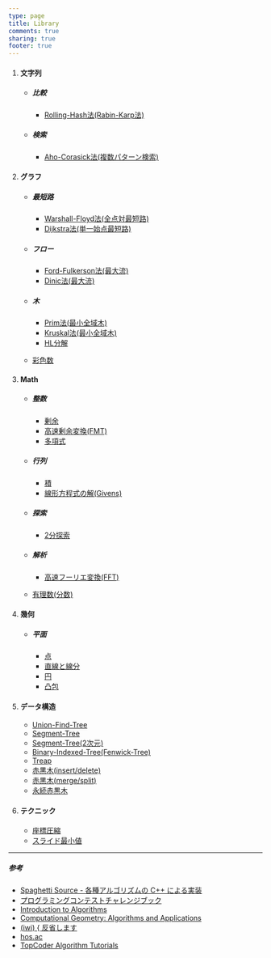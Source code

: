 ```yaml
---
type: page
title: Library
comments: true
sharing: true
footer: true
---
```


1. #### 文字列

    * ##### 比較

        - [Rolling-Hash法(Rabin-Karp法)](/library/rolling-hash/)
    * ##### 検索
        - [Aho-Corasick法(複数パターン検索)](/library/aho-corasick/)

2. #### グラフ

    * ##### 最短路

        - [Warshall-Floyd法(全点対最短路)](/library/warshall-floyd/)
        - [Dijkstra法(単一始点最短路)](/library/dijkstra/)
    * ##### フロー  
        - [Ford-Fulkerson法(最大流)](/library/ford-fulkerson/)
        - [Dinic法(最大流)](/library/dinic/)
    * ##### 木
        - [Prim法(最小全域木)](/library/prim/)
        - [Kruskal法(最小全域木)](/library/kruskal/)
        - [HL分解](/library/hl-decomposition/)
    * [彩色数](/library/graph-coloring/)
3. #### Math  

    * ##### 整数

        - [剰余](/library/mint/)
        - [高速剰余変換(FMT)](/library/fmt/)
        - [多項式](/library/poly/)
    * ##### 行列
        - [積](/library/matrix/)
        - [線形方程式の解(Givens)](/library/givens/)
    * ##### 探索
        - [2分探索](/library/binary-search/)
    * ##### 解析
        - [高速フーリエ変換(FFT)](/library/fft/)
    * [有理数(分数)](/library/fraction/)
4. #### 幾何

    * ##### 平面

        - [点](/library/2d-point/)
        - [直線と線分](/library/2d-line/)
        - [円](/library/2d-circle/)
        - [凸包](/library/2d-convex-hull/)
5. #### データ構造
    * [Union-Find-Tree](/library/union-find/)
    * [Segment-Tree](/library/segment-tree/)
    * [Segment-Tree(2次元)](/library/2d-segment-tree/)
    * [Binary-Indexed-Tree(Fenwick-Tree)](/library/binary-indexed-tree/)
    * [Treap](/library/treap/)
    * [赤黒木(insert/delete)](/library/rbtree/)
    * [赤黒木(merge/split)](/library/rbtree_merge/)
    * [永続赤黒木](/library/prbtree/)

6. #### テクニック
   * [座標圧縮](/library/compress/)
   * [スライド最小値](/library/slide-minimum/)

*****

##### 参考

* [Spaghetti Source - 各種アルゴリズムの C++ による実装](http://www.prefield.com/algorithm/)
* [プログラミングコンテストチャレンジブック](http://d.hatena.ne.jp/iwiwi/20100828/1282999338)
* [Introduction to Algorithms](http://mitpress.mit.edu/books/introduction-algorithms)
* [Computational Geometry: Algorithms and Applications](http://www.springer.com/computer/theoretical+computer+science/book/978-3-540-77973-5)
* [(iwi) { 反省します](http://topcoder.g.hatena.ne.jp/iwiwi/)
* [hos.ac](http://hos.ac/)
* [TopCoder Algorithm Tutorials](http://www.topcoder.com/tc?d1=tutorials&d2=alg_index&module=Static)
